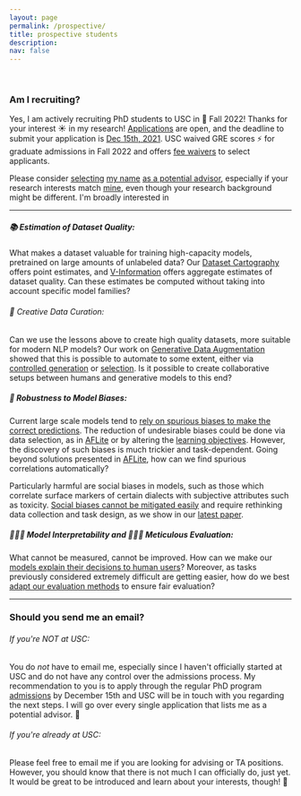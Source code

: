 ```yaml
---
layout: page
permalink: /prospective/
title: prospective students
description:
nav: false
---
```


&nbsp;
&nbsp;

### Am I recruiting?
Yes, I am actively recruiting PhD students to USC in 🍁 Fall 2022! Thanks for your interest ☀️ in my research!
[Applications](https://www.cs.usc.edu/ph-d-application-information/) are open, and the deadline to submit your application is [Dec 15th, 2021](https://days.to/until/15-december).
USC waived GRE scores ⚡ for graduate admissions in Fall 2022 and offers [fee waivers](https://gradadm.usc.edu/lightboxes/us-students-fee-waivers/) to select applicants.


Please consider <u>selecting</u> [my name](https://www.cs.usc.edu/directory/faculty/profile/?lname=Swayamdipta&fname=Swabha) <u>as a potential advisor</u>, especially if your research interests match [mine](/publications/), even though your research background might be different.
I'm broadly interested in

<hr>

##### 📚 Estimation of Dataset Quality:
What makes a dataset valuable for training high-capacity models, pretrained on large amounts of unlabeled data? Our [Dataset Cartography](https://arxiv.org/abs/2009.10795) offers point estimates, and [V-Information](https://arxiv.org/abs/2110.08420) offers aggregate estimates of dataset quality. Can these estimates be computed without taking into account specific model families?

###### 🎨 Creative Data Curation:
Can we use the lessons above to create high quality datasets, more suitable for modern NLP models? Our work on [Generative Data Augmentation](https://arxiv.org/abs/2004.11546) showed that this is possible to automate to some extent, either via [controlled generation](https://arxiv.org/abs/2105.03023) or [selection](https://arxiv.org/abs/2004.10964). Is it possible to create collaborative setups between humans and generative models to this end?

##### 🤖 Robustness to Model Biases:
<!-- Given that one of the loftiest goals in machine learning is generalization, we need to ensure that -->
Current large scale models tend to [rely on spurious biases to make the correct predictions](https://arxiv.org/abs/1803.02324). The reduction of undesirable biases could be done via data selection, as in [AFLite](https://arxiv.org/abs/2002.04108) or by altering the [learning objectives](https://arxiv.org/abs/1909.03683). However, the discovery of such biases is much trickier and task-dependent.
Going beyond solutions presented in [AFLite](https://arxiv.org/abs/2002.04108), how can we find spurious correlations automatically?

Particularly harmful are social biases in models, such as those which correlate surface markers of certain dialects with subjective attributes such as toxicity. [Social biases cannot be mitigated easily](https://arxiv.org/abs/2102.00086) and require rethinking data collection and task design, as we show in our [latest paper](https://arxiv.org/abs/2111.07997).

##### 🕵🏼‍♀️ Model Interpretability and 👩🏼‍🔬 Meticulous Evaluation:
What cannot be measured, cannot be improved. How can we make our [models explain their decisions to human users](https://arxiv.org/abs/2103.01378)? Moreover, as tasks previously considered extremely difficult are getting easier, how do we best [adapt our evaluation methods](https://arxiv.org/abs/2102.01454) to ensure fair evaluation?

<hr>


### Should you send me an email?

###### If you're NOT at USC:
You do <em>not</em> have to email me, especially since I haven't officially started at USC and do not have any control over the admissions process. My recommendation to you is to apply through the regular PhD program [admissions](https://www.cs.usc.edu/ph-d-application-information/) by December 15th and USC will be in touch with you regarding the next steps. I will go over every single application that lists me as a potential advisor. 🤞

###### If you're already at USC:

Please feel free to email me if you are looking for advising or TA positions. However, you should know that there is not much I can officially do, just yet. It would be great to be introduced and learn about your interests, though! 👋
